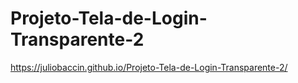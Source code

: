# Projeto-Tela-de-Login-Transparente-2
 
https://juliobaccin.github.io/Projeto-Tela-de-Login-Transparente-2/
